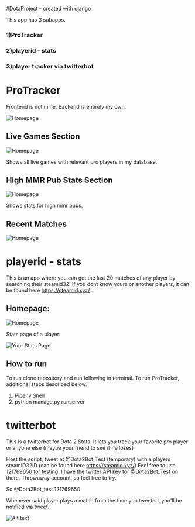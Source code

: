 #DotaProject - created with django

This app has 3 subapps.

### 1)ProTracker ###
### 2)playerid - stats ###
### 3)player tracker via twitterbot ###

# ProTracker #

Frontend is not mine. Backend is entirely my own.

![Homepage](http://puu.sh/DWx9S/df001079e3.jpg)

## Live Games Section ##
![Homepage](https://puu.sh/DWx37/133d554d1a.png)

Shows all live games with relevant pro players in my database.

## High MMR Pub Stats Section ##
![Homepage](http://puu.sh/DWx6S/2321aa09e2.jpg)

Shows stats for high mmr pubs.

## Recent Matches ## 
![Homepage](http://puu.sh/DWx8G/b498cfa507.png)

## 

# playerid - stats #

This is an app where you can get the last 20 matches of any player by searching their steamid32. If you dont know yours or another players, it can be found here https://steamid.xyz/ .

## Homepage: ## 
![Homepage](http://puu.sh/DNCtR/2f3061ef6b.png)


Stats page of a player:

![Your Stats Page](http://puu.sh/DNCuI/688c22ae15.png)

## How to run ##

To run clone repository and run following in terminal. To run ProTracker, additional steps described below.

1) Pipenv Shell
2) python manage.py runserver


# twitterbot #

This is a twitterbot for Dota 2 Stats. It lets you track your favorite pro player or anyone else (maybe your friend to see if he loses)

Host the script, tweet at @Dota2Bot_Test (temporary) with a players steamID32ID (can be found here https://steamid.xyz/) Feel free to use 121769650 for testing. I have the twitter API key for @Dota2Bot_Test on there. Throwaway account, so feel free to try.

So @Dota2Bot_test  121769650

Whenever said player plays a match from the time you tweeted, you'll be notified via tweet.
 

![Alt text](http://puu.sh/DTr9l/c78861a7db.png "Example")



